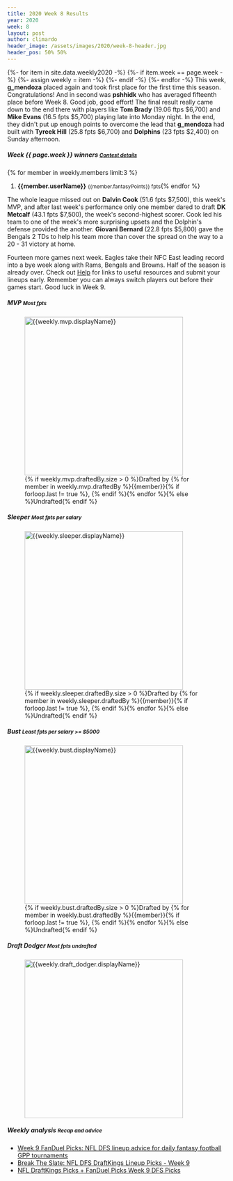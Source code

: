 ```yaml
---
title: 2020 Week 8 Results
year: 2020
week: 8
layout: post
author: climardo
header_image: /assets/images/2020/week-8-header.jpg
header_pos: 50% 50%
---
```

{%- for item in site.data.weekly2020 -%}
    {%- if item.week == page.week -%}
        {%- assign weekly = item -%}
    {%- endif -%}
{%- endfor -%}
This week, **g_mendoza** placed again and took first place for the first time this season. Congratulations! And in second was **pshhidk** who has averaged fifteenth place before Week 8. Good job, good effort! The final result really came down to the end there with players like **Tom Brady** (19.06 ftps $6,700) and **Mike Evans** (16.5 fpts $5,700) playing late into Monday night. In the end, they didn't put up enough points to overcome the lead that **g_mendoza** had built with **Tyreek Hill** (25.8 fpts $6,700) and **Dolphins** (23 fpts $2,400) on Sunday afternoon.  

##### Week {{ page.week }} winners <small class="text-muted">[Contest details](https://www.draftkings.com/contest/gamecenter/{{weekly.contest_id}})</small>
{% for member in weekly.members limit:3 %}
1. **{{member.userName}}** <small class="text-muted">{{member.fantasyPoints}} fpts</small>{% endfor %}

The whole league missed out on **Dalvin Cook** (51.6 fpts $7,500), this week's MVP, and after last week's performance only one member dared to draft **DK Metcalf** (43.1 fpts $7,500), the week's second-highest scorer. Cook led his team to one of the week's more surprising upsets and the Dolphin's defense provided the another. **Giovani Bernard** (22.8 fpts $5,800) gave the Bengals 2 TDs to help his team more than cover the spread on the way to a 20 - 31 victory at home. 

Fourteen more games next week. Eagles take their NFC East leading record into a bye week along with Rams, Bengals and Browns. Half of the season is already over. Check out [Help](/help) for links to useful resources and submit your lineups early. Remember you can always switch players out before their games start. Good luck in Week 9. 

##### MVP <small class="text-muted">Most fpts</small>
<figure class="figure">
    <img class="img-fluid" src="/assets/images/{{page.year}}/week-{{page.week}}-{{weekly.mvp.displayName | replace: ' ', '-' | escape |downcase }}.png" width="364px" alt="{{weekly.mvp.displayName}}"/>
    <figcaption class="figure-caption">{% if weekly.mvp.draftedBy.size > 0 %}Drafted by {% for member in weekly.mvp.draftedBy %}{{member}}{% if forloop.last != true %}, {% endif %}{% endfor %}{% else %}Undrafted{% endif %}</figcaption>
</figure>

##### Sleeper <small class="text-muted">Most fpts per salary</small>
<figure class="figure">
    <img class="img-fluid" src="/assets/images/{{page.year}}/week-{{page.week}}-{{weekly.sleeper.displayName | replace: ' ', '-' | escape | downcase }}.png" width="364px" alt="{{weekly.sleeper.displayName}}"/>
    <figcaption class="figure-caption">{% if weekly.sleeper.draftedBy.size > 0 %}Drafted by {% for member in weekly.sleeper.draftedBy %}{{member}}{% if forloop.last != true %}, {% endif %}{% endfor %}{% else %}Undrafted{% endif %}</figcaption>
</figure>

##### Bust <small class="text-muted">Least fpts per salary >= $5000</small>
<figure class="figure">
    <img class="img-fluid" src="/assets/images/{{page.year}}/week-{{page.week}}-{{weekly.bust.displayName | replace: ' ', '-' | escape | downcase }}.png" width="364px" alt="{{weekly.bust.displayName}}"/>
    <figcaption class="figure-caption">{% if weekly.bust.draftedBy.size > 0 %}Drafted by {% for member in weekly.bust.draftedBy %}{{member}}{% if forloop.last != true %}, {% endif %}{% endfor %}{% else %}Undrafted{% endif %}</figcaption>
</figure>

##### Draft Dodger <small class="text-muted">Most fpts undrafted</small>
<figure class="figure">
    <img class="img-fluid" src="/assets/images/{{page.year}}/week-{{page.week}}-{{weekly.draft_dodger.displayName | replace: ' ', '-' | escape | downcase }}.png" width="364px" alt="{{weekly.draft_dodger.displayName}}"/>
</figure>

##### Weekly analysis <small class="text-muted">Recap and advice</small>
- [Week 9 FanDuel Picks: NFL DFS lineup advice for daily fantasy football GPP tournaments](https://www.sportingnews.com/us/fantasy/news/week-9-fanduel-picks-nfl-dfs-lineup-advice-daily-fantasy-football-gpp-tournaments/b29kd7l1gts41jeyy1f2ivdmb)
- [Break The Slate: NFL DFS DraftKings Lineup Picks - Week 9](https://www.rotoballer.com/break-the-slate-nfl-dfs-draftkings-lineup-picks-week-9/685971)
- [NFL DraftKings Picks + FanDuel Picks Week 9 DFS Picks](https://www.youtube.com/watch?v=TW8RKCBmxLk)

